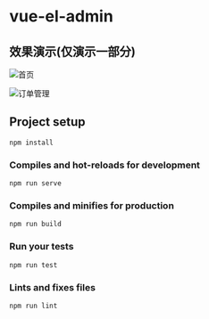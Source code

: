 # vue-el-admin

## 效果演示(仅演示一部分)

![首页](http://cdn.liweihao.cn/image/blog/20200303105216.png)

![订单管理](http://cdn.liweihao.cn/image/blog/20200303105353.png)

## Project setup

```
npm install
```

### Compiles and hot-reloads for development
```
npm run serve
```

### Compiles and minifies for production
```
npm run build
```

### Run your tests
```
npm run test
```

### Lints and fixes files
```
npm run lint
```


